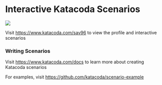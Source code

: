 # Interactive Katacoda Scenarios

[![](http://shields.katacoda.com/katacoda/sav96/count.svg)](https://www.katacoda.com/sav96 "Get your profile on Katacoda.com")

Visit https://www.katacoda.com/sav96 to view the profile and interactive scenarios

### Writing Scenarios
Visit https://www.katacoda.com/docs to learn more about creating Katacoda scenarios

For examples, visit https://github.com/katacoda/scenario-example

